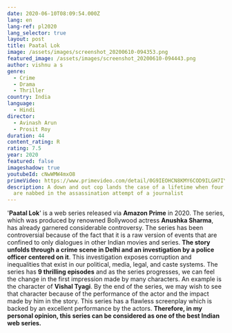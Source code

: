 ```yaml
---
date: 2020-06-10T08:09:54.000Z
lang: en
lang-ref: pl2020
lang_selector: true
layout: post
title: Paatal Lok
image: /assets/images/screenshot_20200610-094353.png
featured_image: /assets/images/screenshot_20200610-094443.png
author: vishnu a s
genre:
  - Crime
  - Drama
  - Thriller
country: India
language:
  - Hindi
director:
  - Avinash Arun
  - Prosit Roy
duration: 44
content_rating: R
rating: 7.5
year: 2020
featured: false
imageshadow: true
youtubeId: cNwWMW4mxO8
primeVideo: https://www.primevideo.com/detail/0G9IEOHCN8KMY6COD9ILGH7IY5/ref=atv_hm_hom_c_oWa4KH_brws_7_1
description: A down and out cop lands the case of a lifetime when four suspects
  are nabbed in the assassination attempt of a journalist
---
```

'**Paatal Lok**' is a web series released via **Amazon Prime** in 2020. The series, which was produced by renowned Bollywood actress **Anushka Sharma**, has already garnered considerable controversy. The series has been controversial because of the fact that it is a raw version of events that are confined to only dialogues in other Indian movies and series. **The story unfolds through a crime scene in Delhi and an investigation by a police officer centered on it**. This investigation exposes corruption and inequalities that exist in our political, media, legal, and caste systems. The series has **9 thrilling episodes** and as the series progresses, we can feel the change in the first impression made by many characters. An example is the character of **Vishal Tyagi**. By the end of the series, we may wish to see that character because of the performance of the actor and the impact made by him in the story. This series has a flawless screenplay which is backed by an excellent performance by the actors. **Therefore, in my personal opinion, this series can be considered as one of the best Indian web series.**